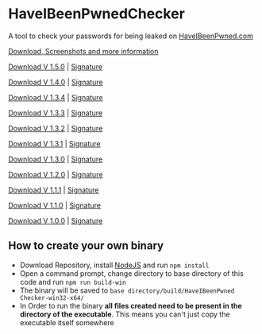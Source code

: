# HaveIBeenPwnedChecker
A tool to check your passwords for being leaked on [HaveIBeenPwned.com](https://www.haveibeenpwned.com)

[Download, Screenshots and more information](https://www.astrogd.eu/software/haveibeenpwned-checker)

[Download V 1.5.0](https://software.astrogd.eu/haveibeenpwnedchecker/download/HaveIBeenPwnedCheckerV1.5.0.exe) | [Signature](https://software.astrogd.eu/haveibeenpwnedchecker/download/HaveIBeenPwnedCheckerV1.5.0.exe.sig)

[Download V 1.4.0](https://software.astrogd.eu/haveibeenpwnedchecker/download/HaveIBeenPwnedCheckerV1.4.0.exe) | [Signature](https://software.astrogd.eu/haveibeenpwnedchecker/download/HaveIBeenPwnedCheckerV1.4.0.exe.sig)

[Download V 1.3.4](https://software.astrogd.eu/haveibeenpwnedchecker/download/HaveIBeenPwnedCheckerV1.3.4.exe) | [Signature](https://software.astrogd.eu/haveibeenpwnedchecker/download/HaveIBeenPwnedCheckerV1.3.4.exe.sig)

[Download V 1.3.3](https://software.astrogd.eu/haveibeenpwnedchecker/download/HaveIBeenPwnedCheckerV1.3.3.exe) | [Signature](https://software.astrogd.eu/haveibeenpwnedchecker/download/HaveIBeenPwnedCheckerV1.3.3.exe.sig)

[Download V 1.3.2](https://software.astrogd.eu/haveibeenpwnedchecker/download/HaveIBeenPwnedCheckerV1.3.2.exe) | [Signature](https://software.astrogd.eu/haveibeenpwnedchecker/download/HaveIBeenPwnedCheckerV1.3.2.exe.sig)

[Download V 1.3.1](https://software.astrogd.eu/haveibeenpwnedchecker/download/HaveIBeenPwnedCheckerV1.3.1.exe) | [Signature](https://software.astrogd.eu/haveibeenpwnedchecker/download/HaveIBeenPwnedCheckerV1.3.1.exe.sig)

[Download V 1.3.0](https://software.astrogd.eu/haveibeenpwnedchecker/download/HaveIBeenPwnedCheckerV1.3.0.exe) | [Signature](https://software.astrogd.eu/haveibeenpwnedchecker/download/HaveIBeenPwnedCheckerV1.3.0.exe.sig)

[Download V 1.2.0](https://software.astrogd.eu/haveibeenpwnedchecker/download/HaveIBeenPwnedCheckerV1.2.0.exe) | [Signature](https://software.astrogd.eu/haveibeenpwnedchecker/download/HaveIBeenPwnedCheckerV1.2.0.exe.sig)

[Download V 1.1.1](https://software.astrogd.eu/haveibeenpwnedchecker/download/HaveIBeenPwnedCheckerV1.1.1.exe) | [Signature](https://software.astrogd.eu/haveibeenpwnedchecker/download/HaveIBeenPwnedCheckerV1.1.1.exe.sig)

[Download V 1.1.0](https://software.astrogd.eu/haveibeenpwnedchecker/download/HaveIBeenPwnedCheckerV1.1.0.exe) | [Signature](https://software.astrogd.eu/haveibeenpwnedchecker/download/HaveIBeenPwnedCheckerV1.1.0.exe.sig)

[Download V 1.0.0](https://software.astrogd.eu/haveibeenpwnedchecker/download/HaveIBeenPwnedCheckerV1.0.0.exe) | [Signature](https://software.astrogd.eu/haveibeenpwnedchecker/download/HaveIBeenPwnedCheckerV1.0.0.exe.sig)

## How to create your own binary
- Download Repository, install [NodeJS](https://www.nodejs.org) and run `npm install`
- Open a command prompt, change directory to base directory of this code and run `npm run build-win`
- The binary will be saved to `base directory/build/HaveIBeenPwned Checker-win32-x64/`
- In Order to run the binary **all files created need to be present in the directory of the executable**. This means you can't just copy the executable itself somewhere
